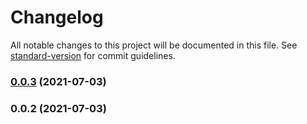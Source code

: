 # Changelog

All notable changes to this project will be documented in this file. See [standard-version](https://github.com/conventional-changelog/standard-version) for commit guidelines.

### [0.0.3](https://github.com/stackhackerio/tailwindcss-classless/compare/v0.0.2...v0.0.3) (2021-07-03)

### 0.0.2 (2021-07-03)
